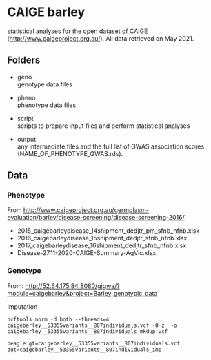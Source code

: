 # CAIGE barley
statistical analyses for the open dataset of CAIGE (http://www.caigeproject.org.au/). All data retrieved on May 2021.

## Folders

- geno  
genotype data files

- pheno  
phenotype data files

- script  
scripts to prepare input files and perform statistical analyses

- output  
any intermediate files and the full list of GWAS association scores (NAME_OF_PHENOTYPE_GWAS.rds).

## Data

### Phenotype 

From http://www.caigeproject.org.au/germplasm-evaluation/barley/disease-screening/disease-screening-2016/
- 2015_caigebarleydisease_14shipment_dedjtr_pm_sfnb_nfnb.xlsx
- 2016_caigebarleydisease_15shipment_dedjtr_sfnb_nfnb.xlsx:
- 2017_caigebarleydisease_16shipment_dedjtr_sfnb_nfnb.xlsx
- Disease-27.11-2020-CAIGE-Summary-AgVic.xlsx

### Genotype 

From: http://52.64.175.84:8080/gigwa/?module=caigebarley&project=Barley_genotypic_data

Imputation
```
bcftools norm -d both --threads=4 caigebarley__53355variants__807individuals.vcf -O z  -o caigebarley__53355variants__807individuals_mkdup.vcf

beagle gt=caigebarley__53355variants__807individuals.vcf out=caigebarley__53355variants__807individuals_imp
```
